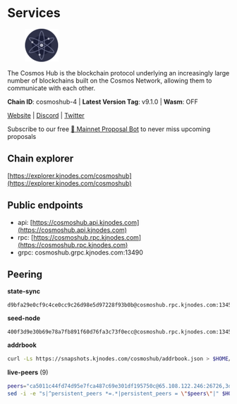 # Services

<figure><img src="https://raw.githubusercontent.com/kj89/cosmos-images/main/logos/cosmoshub.png" alt=""><figcaption></figcaption></figure>

The Cosmos Hub is the blockchain protocol underlying an  increasingly large number of blockchains built on the  Cosmos Network, allowing them to communicate with each other.

**Chain ID**: cosmoshub-4 | **Latest Version Tag**: v9.1.0 | **Wasm**: OFF

[Website](https://hub.cosmos.network) | [Discord](https://discord.gg/cosmosnetwork) | [Twitter](https://twitter.com/cosmoshub)



Subscribe to our free [🤖 Mainnet Proposal Bot](https://t.me/kjnodes_proposal_bot) to never miss upcoming proposals


## Chain explorer
[https://explorer.kjnodes.com/cosmoshub](https://explorer.kjnodes.com/cosmoshub)

## Public endpoints

* api: [https://cosmoshub.api.kjnodes.com](https://cosmoshub.api.kjnodes.com)
* rpc: [https://cosmoshub.rpc.kjnodes.com](https://cosmoshub.rpc.kjnodes.com)
* grpc: cosmoshub.grpc.kjnodes.com:13490

## Peering

**state-sync**

```text
d9bfa29e0cf9c4ce0cc9c26d98e5d97228f93b0b@cosmoshub.rpc.kjnodes.com:13456
```

**seed-node**

```text
400f3d9e30b69e78a7fb891f60d76fa3c73f0ecc@cosmoshub.rpc.kjnodes.com:13459
```

**addrbook**
```bash
curl -Ls https://snapshots.kjnodes.com/cosmoshub/addrbook.json > $HOME/.gaia/config/addrbook.json
```

**live-peers** (9)
```bash
peers="ca5011c44fd74d95e7fca487c69e301df195750c@65.108.122.246:26726,3da88430414ec9084c8983fe4d462cce655ff1f3@51.222.245.114:26656,8698cb819c9a4503fe2c71055f1380d08edc5adf@204.16.244.116:26656,ee767901f4a7eaf44603ef0a5b6e5edac118ba1e@74.118.136.149:26656,e0ab6c5cc86959853f499236b8297344802ac5f4@5.161.139.201:26656,f5f8b96406a165d486be243723bfa7291db1cf62@35.230.170.155:26656,d9bfa29e0cf9c4ce0cc9c26d98e5d97228f93b0b@65.109.88.38:13456,64148c47e1424173e3dcf90ab90bf196c2971b15@88.218.224.118:26656,81062b9a8807a1229543b84bae2898c50a1b1dfc@52.211.169.132:26656"
sed -i -e "s|^persistent_peers *=.*|persistent_peers = \"$peers\"|" $HOME/.gaia/config/config.toml
```
